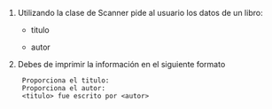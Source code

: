 
1) Utilizando la clase de Scanner pide al usuario los datos de un libro:
    - titulo

    - autor
   

2) Debes de imprimir la información en el siguiente formato
      ```
       Proporciona el titulo:
       Proporciona el autor:
       <titulo> fue escrito por <autor>
      ```
      